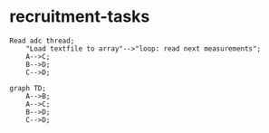 # recruitment-tasks

```mermaid
Read adc thread;
    "Load textfile to array"-->"loop: read next measurements";
    A-->C;
    B-->D;
    C-->D;
```
```mermaid
graph TD;
    A-->B;
    A-->C;
    B-->D;
    C-->D;
```

